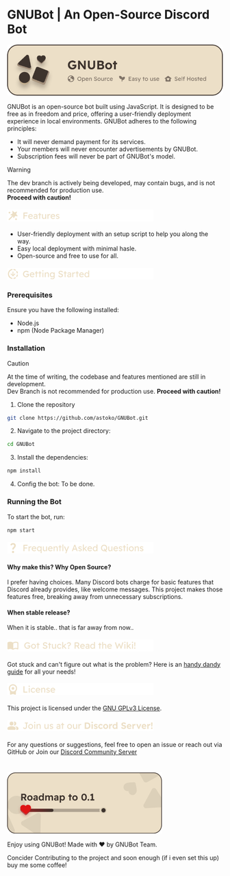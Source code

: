 # GNUBot | An Open-Source Discord Bot

![GNUBot Header](img/readme/Header.png)

GNUBot is an open-source bot built using JavaScript. It is designed to be free as in freedom and price, offering a user-friendly deployment experience in local environments. GNUBot adheres to the following principles:

- It will never demand payment for its services.
- Your members will never encounter advertisements by GNUBot.
- Subscription fees will never be part of GNUBot's model.

> [!WARNING]  
> The dev branch is actively being developed, may contain bugs, and is not recommended for production use.    
> **Proceed with caution!**

<h4>
 <picture>
  <source media="(prefers-color-scheme: dark)" srcset="img/readme/dark/Features.png">
  <source media="(prefers-color-scheme: light)" srcset="img/readme/light/Features.png">
  <img alt="Features" src="img/readme/dark/Features.png">
 </picture>
</h4>

- User-friendly deployment with an setup script to help you along the way.
- Easy local deployment with minimal hasle.
- Open-source and free to use for all.

<h4>
 <picture>
  <source media="(prefers-color-scheme: dark)" srcset="img/readme/dark/Getting-Started.png">
  <source media="(prefers-color-scheme: light)" srcset="img/readme/light/Getting-Started.png">
  <img alt="Getting Started" src="img/readme/dark/Getting-Started.png">
 </picture>
</h4>

### Prerequisites

Ensure you have the following installed:
- Node.js
- npm (Node Package Manager)

### Installation

> [!CAUTION]
> At the time of writing, the codebase and features mentioned are still in development.    
> Dev Branch is not recommended for production use. **Proceed with caution!**

1. Clone the repository
```bash
git clone https://github.com/astoko/GNUBot.git
```

2. Navigate to the project directory:
```bash
cd GNUBot
```

3. Install the dependencies:
```bash
npm install
```

4. Config the bot:
To be done.

### Running the Bot

To start the bot, run:
```bash
npm start
```
<h4>
 <picture>
  <source media="(prefers-color-scheme: dark)" srcset="img/readme/dark/Frequently-Asked-Questions.png">
  <source media="(prefers-color-scheme: light)" srcset="img/readme/light/Frequently-Asked-Questions.png">
  <img alt="FAQ" src="img/readme/dark/Frequently-Asked-Questions.png">
 </picture>
</h4>


#### Why make this? Why Open Source?

I prefer having choices. Many Discord bots charge for basic features that Discord already provides, like welcome messages. This project makes those features free, breaking away from unnecessary subscriptions.

#### When stable release?

When it is stable.. that is far away from now..

<h4>
 <picture>
  <source media="(prefers-color-scheme: dark)" srcset="img/readme/dark/Got-Stuck.png">
  <source media="(prefers-color-scheme: light)" srcset="img/readme/light/Got-Stuck.png">
  <img alt="License" src="img/readme/dark/Got-Stuck.png">
 </picture>
</h4>

Got stuck and can't figure out what is the problem? Here is an [handy dandy guide](https://github.com/astoko/GNUBot/wiki) for all your needs!  

<h4>
 <picture>
  <source media="(prefers-color-scheme: dark)" srcset="img/readme/dark/License.png">
  <source media="(prefers-color-scheme: light)" srcset="img/readme/light/License.png">
  <img alt="License" src="img/readme/dark/License.png">
 </picture>
</h4>

This project is licensed under the [GNU GPLv3 License](LICENSE).

<h4>
 <picture>
  <source media="(prefers-color-scheme: dark)" srcset="img/readme/dark/Join-us-at-our-Discord-Server!.png">
  <source media="(prefers-color-scheme: light)" srcset="img/readme/light/Join-us-at-our-Discord-Server!.png">
  <img alt="Join Us" src="img/readme/dark/Join-us-at-our-Discord-Server!.png">
 </picture>
</h4>

For any questions or suggestions, feel free to open an issue or reach out via GitHub or Join our [Discord Community Server](https://discord.gg/D96MATaPBe)

#


![GNUBot Roadmap](img/readme/Roadmap.png)

Enjoy using GNUBot! Made with ♥️ by GNUBot Team.

Concider Contributing to the project and soon enough (if i even set this up) buy me some coffee! 
